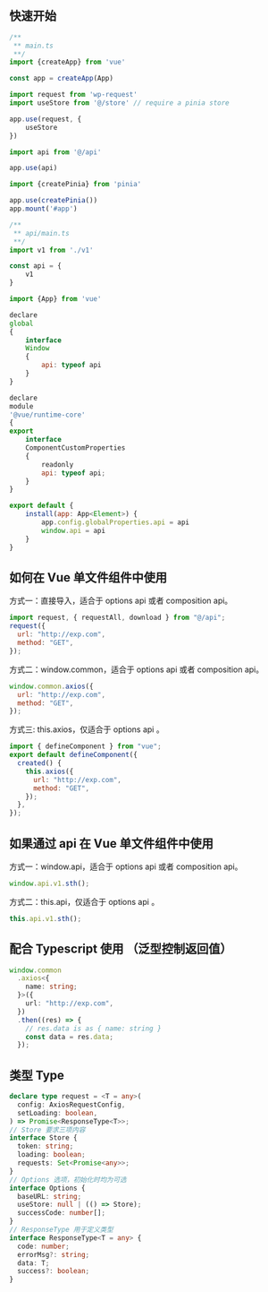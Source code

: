 ## 快速开始

```javascript
/**
 ** main.ts
 **/
import {createApp} from 'vue'

const app = createApp(App)

import request from 'wp-request'
import useStore from '@/store' // require a pinia store

app.use(request, {
    useStore
})

import api from '@/api'

app.use(api)

import {createPinia} from 'pinia'

app.use(createPinia())
app.mount('#app')

/**
 ** api/main.ts
 **/
import v1 from './v1'

const api = {
    v1
}

import {App} from 'vue'

declare
global
{
    interface
    Window
    {
        api: typeof api
    }
}

declare
module
'@vue/runtime-core'
{
export
    interface
    ComponentCustomProperties
    {
        readonly
        api: typeof api;
    }
}

export default {
    install(app: App<Element>) {
        app.config.globalProperties.api = api
        window.api = api
    }
}
```

## 如何在 Vue 单文件组件中使用

方式一：直接导入，适合于 options api 或者 composition api。

```javascript
import request, { requestAll, download } from "@/api";
request({
  url: "http://exp.com",
  method: "GET",
});
```

方式二：window.common，适合于 options api 或者 composition api。

```javascript
window.common.axios({
  url: "http://exp.com",
  method: "GET",
});
```

方式三: this.axios，仅适合于 options api 。

```javascript
import { defineComponent } from "vue";
export default defineComponent({
  created() {
    this.axios({
      url: "http://exp.com",
      method: "GET",
    });
  },
});
```

## 如果通过 api 在 Vue 单文件组件中使用

方式一：window.api，适合于 options api 或者 composition api。

```javascript
window.api.v1.sth();
```

方式二：this.api，仅适合于 options api 。

```javascript
this.api.v1.sth();
```

## 配合 Typescript 使用 （泛型控制返回值）

```typescript
window.common
  .axios<{
    name: string;
  }>({
    url: "http://exp.com",
  })
  .then((res) => {
    // res.data is as { name: string }
    const data = res.data;
  });
```

## 类型 Type

```typescript
declare type request = <T = any>(
  config: AxiosRequestConfig,
  setLoading: boolean,
) => Promise<ResponseType<T>>;
// Store 要求三项内容
interface Store {
  token: string;
  loading: boolean;
  requests: Set<Promise<any>>;
}
// Options 选项，初始化时均为可选
interface Options {
  baseURL: string;
  useStore: null | (() => Store);
  successCode: number[];
}
// ResponseType 用于定义类型
interface ResponseType<T = any> {
  code: number;
  errorMsg?: string;
  data: T;
  success?: boolean;
}
```
